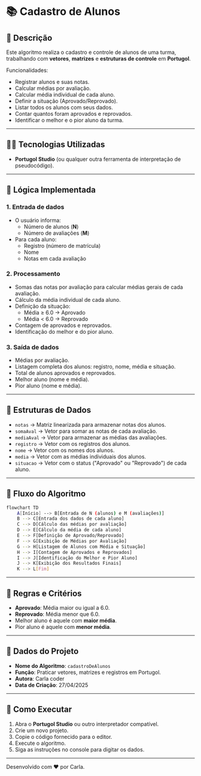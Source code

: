 # 📚 Cadastro de Alunos

## 📌 Descrição
Este algoritmo realiza o cadastro e controle de alunos de uma turma, trabalhando com **vetores**, **matrizes** e **estruturas de controle** em **Portugol**.

Funcionalidades:
- Registrar alunos e suas notas.
- Calcular médias por avaliação.
- Calcular média individual de cada aluno.
- Definir a situação (Aprovado/Reprovado).
- Listar todos os alunos com seus dados.
- Contar quantos foram aprovados e reprovados.
- Identificar o melhor e o pior aluno da turma.

---

## 👨‍💻 Tecnologias Utilizadas
- **Portugol Studio** (ou qualquer outra ferramenta de interpretação de pseudocódigo).

---

## 🧪 Lógica Implementada

### 1. Entrada de dados
- O usuário informa:
  - Número de alunos (**N**)
  - Número de avaliações (**M**)
- Para cada aluno:
  - Registro (número de matrícula)
  - Nome
  - Notas em cada avaliação

### 2. Processamento
- Somas das notas por avaliação para calcular médias gerais de cada avaliação.
- Cálculo da média individual de cada aluno.
- Definição da situação:
  - Média ≥ 6.0 → Aprovado
  - Média < 6.0 → Reprovado
- Contagem de aprovados e reprovados.
- Identificação do melhor e do pior aluno.

### 3. Saída de dados
- Médias por avaliação.
- Listagem completa dos alunos: registro, nome, média e situação.
- Total de alunos aprovados e reprovados.
- Melhor aluno (nome e média).
- Pior aluno (nome e média).

---

## 🔢 Estruturas de Dados

- `notas` → Matriz linearizada para armazenar notas dos alunos.
- `somaAval` → Vetor para somar as notas de cada avaliação.
- `mediaAval` → Vetor para armazenar as médias das avaliações.
- `registro` → Vetor com os registros dos alunos.
- `nome` → Vetor com os nomes dos alunos.
- `media` → Vetor com as médias individuais dos alunos.
- `situacao` → Vetor com o status ("Aprovado" ou "Reprovado") de cada aluno.

---

## 🔄 Fluxo do Algoritmo

```bash
flowchart TD
    A[Início] --> B[Entrada de N (alunos) e M (avaliações)]
    B --> C[Entrada dos dados de cada aluno]
    C --> D[Cálculo das médias por avaliação]
    D --> E[Cálculo da média de cada aluno]
    E --> F[Definição de Aprovado/Reprovado]
    F --> G[Exibição de Médias por Avaliação]
    G --> H[Listagem de Alunos com Média e Situação]
    H --> I[Contagem de Aprovados e Reprovados]
    I --> J[Identificação do Melhor e Pior Aluno]
    J --> K[Exibição dos Resultados Finais]
    K --> L[Fim]
```

---

## 🧪 Regras e Critérios

- **Aprovado**: Média maior ou igual a 6.0.
- **Reprovado**: Média menor que 6.0.
- Melhor aluno é aquele com **maior média**.
- Pior aluno é aquele com **menor média**.

---

## 📅 Dados do Projeto

- **Nome do Algoritmo**: `cadastroDeAlunos`
- **Função**: Praticar vetores, matrizes e registros em Portugol.
- **Autora**: Carla coder
- **Data de Criação**: 27/04/2025

---

## 🚀 Como Executar

1. Abra o **Portugol Studio** ou outro interpretador compatível.
2. Crie um novo projeto.
3. Copie o código fornecido para o editor.
4. Execute o algoritmo.
5. Siga as instruções no console para digitar os dados.

---

Desenvolvido com ❤️ por Carla.

